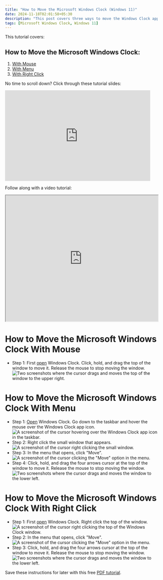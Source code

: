 ```yaml
---
title: "How to Move the Microsoft Windows Clock (Windows 11)"
date: 2024-11-18T02:01:58+05:30
description: "This post covers three ways to move the Windows Clock app."
tags: [Microsoft Windows Clock, Windows 11]
---
```

This tutorial covers:

## How to Move the Microsoft Windows Clock:
1. [With Mouse](#1)
2. [With Menu](#2)
3. [With Right Click](#3)

<p>No time to scroll down? Click through these tutorial slides:</p>
<iframe src="https://docs.google.com/presentation/d/1pPXMEIrOCo1B-BdDWNjpuVH12xwE4apDE74oGPlf8Fk/embed?start=false&loop=false&delayms=3000" frameborder="0" width="480" height="299" allowfullscreen="true" mozallowfullscreen="true" webkitallowfullscreen="true"></iframe>

<br />

Follow along with a video tutorial:
<iframe class="BLOG_video_class" allowfullscreen="" youtube-src-id="TBQarqGJtkY" width="100%" height="416" src="https://www.youtube.com/embed/TBQarqGJtkY"></iframe>

<br />

<h1 id="1">How to Move the Microsoft Windows Clock With Mouse</h1>

* Step 1: First [open](https://qhtutorials.github.io/posts/how-to-open-microsoft-windows-clock/) Windows Clock. Click, hold, and drag the top of the window to move it. Release the mouse to stop moving the window. <div class="stepimage">![Two screenshots where the cursor drags and moves the top of the window to the upper right.](blogmovewithmouse.png "Drag the top of the window")</div>

<h1 id="2">How to Move the Microsoft Windows Clock With Menu</h1>

* Step 1: [Open](https://qhtutorials.github.io/posts/how-to-open-microsoft-windows-clock/) Windows Clock. Go down to the taskbar and hover the mouse over the Windows Clock app icon. <div class="stepimage">![A screenshot of the cursor hovering over the Windows Clock app icon in the taskbar.](bloghoveroverappiconedit.png "Hover over the app icon")</div>
* Step 2: Right click the small window that appears. <div class="stepimage">![A screenshot of the cursor right clicking the small window.](blogrightclicksmallwindowedit.png "Right click the small window")</div>
* Step 3: In the menu that opens, click "Move". <div class="stepimage">![A screenshot of the cursor clicking the "Move" option in the menu.](bloghoverrightclickmouseedit.png "Click 'Move' ")</div>
* Step 4: Click, hold, and drag the four arrows cursor at the top of the window to move it. Release the mouse to stop moving the window. <div class="stepimage">![Two screenshots where the cursor drags and moves the window to the lower left.](bloghoverrightclickmove.png "Drag the mouse")</div>

<h1 id="3">How to Move the Microsoft Windows Clock With Right Click</h1>

* Step 1: First [open](https://qhtutorials.github.io/posts/how-to-open-microsoft-windows-clock/) Windows Clock. Right click the top of the window. <div class="stepimage">![A screenshot of the cursor right clicking the top of the Windows Clock window.](blogrightclicktopmoveedit.png "Right click the top of the window")</div>
* Step 2: In the menu that opens, click "Move". <div class="stepimage">![A screenshot of the cursor clicking the "Move" option in the menu.](blogrightclicktopmove2edit.png "Click 'Move' ")</div>
* Step 3: Click, hold, and drag the four arrows cursor at the top of the window to move it. Release the mouse to stop moving the window. <div class="stepimage">![Two screenshots where the cursor drags and moves the window to the lower left.](bloghoverrightclickmove.png "Drag the mouse")</div>

Save these instructions for later with this free [PDF tutorial](https://drive.google.com/file/d/17Jn6OrLw5wYdfwRuAs9SREFSmFKweli2/view?usp=sharing).

<br />







